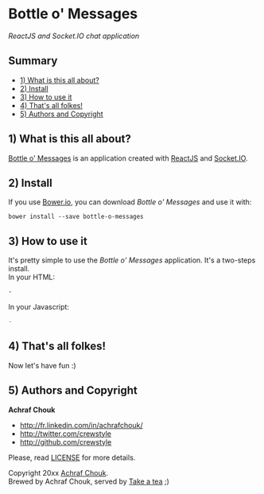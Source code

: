 # Bottle o' Messages

_ReactJS and Socket.IO chat application_


## Summary

+ [1) What is this all about?](#1-what-is-this-all-about)
+ [2) Install](#2-install)
+ [3) How to use it](#3-how-to-use-it)
+ [4) That's all folkes!](#4-thats-all-folkes)
+ [5) Authors and Copyright](#5-authors-and-copyright)


## 1) What is this all about?

[Bottle o' Messages](https://github.com/crewstyle/bottle-o-messages) is an application created with [ReactJS](https://github.com/facebook/react) and [Socket.IO](https://github.com/socketio/socket.io).  


## 2) Install

If you use [Bower.io](http://bower.io), you can download *Bottle o' Messages* and use it with:

````
bower install --save bottle-o-messages
````


## 3) How to use it

It's pretty simple to use the *Bottle o' Messages* application. It's a two-steps install.  
In your HTML:

````html
-
````

In your Javascript:
````javascript
-
````


## 4) That's all folkes!

Now let's have fun :)


## 5) Authors and Copyright

**Achraf Chouk**

+ http://fr.linkedin.com/in/achrafchouk/
+ http://twitter.com/crewstyle
+ http://github.com/crewstyle

Please, read [LICENSE](https://github.com/crewstyle/bottle-o-messages/blob/master/LICENSE "LICENSE") for more details.

Copyright 20xx [Achraf Chouk](http://github.com/crewstyle "Achraf Chouk").  
Brewed by Achraf Chouk, served by [Take a tea](http://www.takeatea.com "Take a tea") ;)
